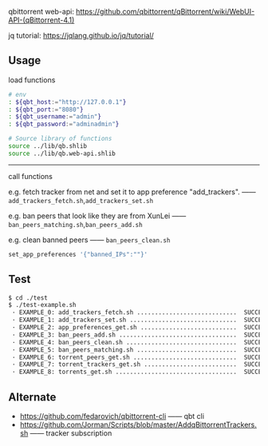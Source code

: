 
qbittorrent web-api: https://github.com/qbittorrent/qBittorrent/wiki/WebUI-API-(qBittorrent-4.1)

jq tutorial: https://jqlang.github.io/jq/tutorial/

## Usage

load functions

```bash
# env
: ${qbt_host:="http://127.0.0.1"}
: ${qbt_port:="8080"}
: ${qbt_username:="admin"}
: ${qbt_password:="adminadmin"}

# Source library of functions
source ../lib/qb.shlib
source ../lib/qb.web-api.shlib
```

---

call functions

e.g. fetch tracker from net and set it to app preference "add_trackers". —— `add_trackers_fetch.sh`,`add_trackers_set.sh`

e.g. ban peers that look like they are from XunLei —— `ban_peers_matching.sh`,`ban_peers_add.sh`

e.g. clean banned peers —— `ban_peers_clean.sh`

```bash
set_app_preferences '{"banned_IPs":""}'
```

## Test

```bash
$ cd ./test
$ ./test-example.sh
 · EXAMPLE_0: add_trackers_fetch.sh ............................  SUCCESS
 · EXAMPLE_1: add_trackers_set.sh ..............................  SUCCESS
 · EXAMPLE_2: app_preferences_get.sh ...........................  SUCCESS
 · EXAMPLE_3: ban_peers_add.sh .................................  SUCCESS
 · EXAMPLE_4: ban_peers_clean.sh ...............................  SUCCESS
 · EXAMPLE_5: ban_peers_matching.sh ............................  SUCCESS
 · EXAMPLE_6: torrent_peers_get.sh .............................  SUCCESS
 · EXAMPLE_7: torrent_trackers_get.sh ..........................  SUCCESS
 · EXAMPLE_8: torrents_get.sh ..................................  SUCCESS
```

## Alternate

+ https://github.com/fedarovich/qbittorrent-cli —— qbt cli 
+ https://github.com/Jorman/Scripts/blob/master/AddqBittorrentTrackers.sh —— tracker subscription

